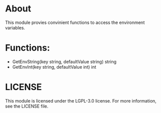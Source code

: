 # About
This module provies convinient functions to access the environment variables.

# Functions:
- GetEnvString(key string, defaultValue string) string
- GetEnvInt(key string, defaultValue int) int

# LICENSE
This module is licensed under the LGPL-3.0 license. For more information, see the LICENSE file.
